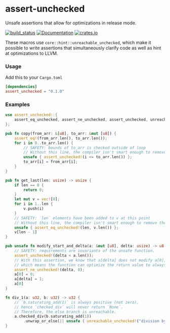 # assert-unchecked
Unsafe assertions that allow for optimizations in release mode.

[![build_status](https://github.com/skmendez/assert-unchecked/actions/workflows/rust.yml/badge.svg)](https://github.com/skmendez/assert-unchecked/actions)
[![Documentation](https://docs.rs/assert-unchecked/badge.svg)](https://docs.rs/assert-unchecked)
[![crates.io](https://img.shields.io/crates/v/assert-unchecked.svg)](https://crates.io/crates/assert-unchecked)

These macros use `core::hint::unreachable_unchecked`, which make it possible to write assertions that simultaneously clarify code as well as hint at optimizations to LLVM.
### Usage

Add this to your `Cargo.toml`

```toml
[dependencies]
assert_unchecked = "0.1.0"
```

### Examples

```rust
use assert_unchecked::{
    assert_eq_unchecked, assert_ne_unchecked, assert_unchecked, unreachable_unchecked,
};

pub fn copy(from_arr: &[u8], to_arr: &mut [u8]) {
    assert_eq!(from_arr.len(), to_arr.len());
    for i in 0..to_arr.len() {
        // SAFETY: bounds of to_arr is checked outside of loop
        // Without this line, the compiler isn't smart enough to remove the bounds check
        unsafe { assert_unchecked!(i <= to_arr.len()) };
        to_arr[i] = from_arr[i];
    }
}

pub fn get_last(len: usize) -> usize {
    if len == 0 {
        return 0;
    }
    let mut v = vec![0];
    for i in 1..len {
        v.push(i)
    }
    // SAFETY: `len` elements have been added to v at this point
    // Without this line, the compiler isn't smart enough to remove the bounds check
    unsafe { assert_eq_unchecked!(len, v.len()) };
    v[len - 1]
}

pub unsafe fn modify_start_and_delta(a: &mut [u8], delta: usize) -> u8 {
    // SAFETY: requirements are invariants of the unsafe function.
    assert_unchecked!(delta < a.len());
    // With this assertion, we know that a[delta] does not modify a[0],
    // which means the function can optimize the return value to always be 0.
    assert_ne_unchecked!(delta, 0);
    a[0] = 0;
    a[delta] = 1;
    a[0]
}

fn div_1(a: u32, b: u32) -> u32 {
    // `b.saturating_add(1)` is always positive (not zero),
    // hence `checked_div` will never return `None`.
    // Therefore, the else branch is unreachable.
    a.checked_div(b.saturating_add(1))
        .unwrap_or_else(|| unsafe { unreachable_unchecked!("division by zero isn't possible") })
}
```